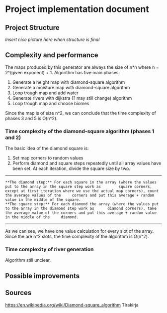 # Project implementation document

## Project Structure

*Insert nice picture here when structure is final*

## Complexity and performance

The maps produced by this generator are always the size of n*n where n = 2^(given exponent) + 1. 
Algorithm has five main phases:

1. Generate a height map with diamond-square algorithm
2. Generate a moisture map with diamond-square algorithm
3. Loop trough map and add water
4. Generate rivers with dijkstra (? may still change) algorithm
5. Loop trough map and choose biomes

Since the map is of size n^2, we can conclude that the time complexity of phases 3 and 5 is O(n^2). 

### Time complexity of the diamond-square algorithm (phases 1 and 2)

The basic idea of the diamond square is:

1. Set map corners to random values
2. Perform diamond and square steps repeatedly until all array values have been set. At each iteration, divide the square size by two. 
---
	**The diamond step:** For each square in the array (where the values put to the array in the square step work as 		square corners, except at first iteration where we use the actual map corners), count the average values of the 	corners and put this average + random value in the middle of the square. 
	**The square step:** For each diamond the array (where the values put to the array in the diamond step work as 		diamond corners), take the average value of the corners and put this average + random value in the middle of the 	 diamond.
---

As we can see, we have one value calculation for every slot of the array. Since the are n^2 slots, the time complexity of the algorithm is O(n^2). 

### Time complexity of river generation

Algorithm still unclear.

## Possible improvements


## Sources

https://en.wikipedia.org/wiki/Diamond-square_algorithm
Tirakirja
